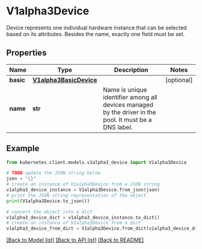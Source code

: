 # V1alpha3Device

Device represents one individual hardware instance that can be selected based on its attributes. Besides the name, exactly one field must be set.

## Properties

Name | Type | Description | Notes
------------ | ------------- | ------------- | -------------
**basic** | [**V1alpha3BasicDevice**](V1alpha3BasicDevice.md) |  | [optional] 
**name** | **str** | Name is unique identifier among all devices managed by the driver in the pool. It must be a DNS label. | 

## Example

```python
from kubernetes.client.models.v1alpha3_device import V1alpha3Device

# TODO update the JSON string below
json = "{}"
# create an instance of V1alpha3Device from a JSON string
v1alpha3_device_instance = V1alpha3Device.from_json(json)
# print the JSON string representation of the object
print(V1alpha3Device.to_json())

# convert the object into a dict
v1alpha3_device_dict = v1alpha3_device_instance.to_dict()
# create an instance of V1alpha3Device from a dict
v1alpha3_device_from_dict = V1alpha3Device.from_dict(v1alpha3_device_dict)
```
[[Back to Model list]](../README.md#documentation-for-models) [[Back to API list]](../README.md#documentation-for-api-endpoints) [[Back to README]](../README.md)


